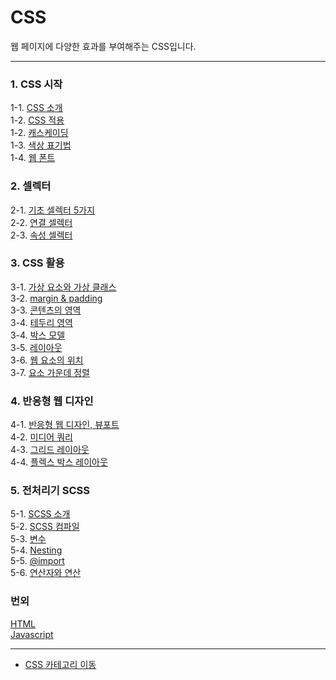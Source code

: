# CSS
웹 페이지에 다양한 효과를 부여해주는 CSS입니다.

---
### 1. CSS 시작
1-1. [CSS 소개](https://velog.io/@bami/CSS-CSS-%EC%86%8C%EA%B0%9C) <br/>
1-2. [CSS 적용](https://velog.io/@bami/CSS-%EC%8A%A4%ED%83%80%EC%9D%BC-%EC%8B%9C%ED%8A%B8-%EC%A0%81%EC%9A%A9%ED%95%98%EA%B8%B0) <br/>
1-2. [캐스케이딩](https://velog.io/@bami/CSS-Cascading) <br/>
1-3. [색상 표기법](https://velog.io/@bami/%EC%83%89%EC%83%81-%ED%91%9C%EA%B8%B0%EB%B2%95) <br/>
1-4. [웹 폰트](https://velog.io/@bami/CSS-%EC%9B%B9-%ED%8F%B0%ED%8A%B8-%EC%82%AC%EC%9A%A9%ED%95%98%EA%B8%B0) <br/>

### 2. 셀렉터
2-1. [기초 셀렉터 5가지](https://velog.io/@bami/CSS-%EC%85%80%EB%A0%89%ED%84%B01) <br/>
2-2. [연결 셀렉터](https://velog.io/@bami/CSS-%EC%85%80%EB%A0%89%ED%84%B02-%EC%97%B0%EA%B2%B0-%EC%85%80%EB%A0%89%ED%84%B0) <br/>
2-3. [속성 셀렉터](https://velog.io/@bami/CSS-%EC%85%80%EB%A0%89%ED%84%B03-%EC%86%8D%EC%84%B1-%EC%85%80%EB%A0%89%ED%84%B0) <br/>

### 3. CSS 활용
3-1. [가상 요소와 가상 클래스](https://velog.io/@bami/CSS-%EA%B0%80%EC%83%81-%EC%9A%94%EC%86%8C%EC%99%80-%EA%B0%80%EC%83%81-%ED%81%B4%EB%9E%98%EC%8A%A4) <br/>
3-2. [margin & padding](https://velog.io/@bami/CSS-%EB%A7%88%EC%A7%84margin%EA%B3%BC-%ED%8C%A8%EB%94%A9padding) <br/>
3-3. [콘텐츠의 영역](https://velog.io/@bami/CSS-%EC%BD%98%ED%85%90%EC%B8%A0-%EC%98%81%EC%97%AD-%EC%84%A4%EC%A0%95) <br/>
3-4. [테두리 영역](https://velog.io/@bami/CSS-%ED%85%8C%EB%91%90%EB%A6%AC-%EC%98%81%EC%97%AD) <br/>
3-4. [박스 모델](https://velog.io/@bami/CSS-%EB%B0%95%EC%8A%A4-%EB%AA%A8%EB%8D%B8) <br/>
3-5. [레이아웃](https://velog.io/@bami/CSS-%EB%A0%88%EC%9D%B4%EC%95%84%EC%9B%83) <br/>
3-6. [웹 요소의 위치](https://velog.io/@bami/CSS-%EC%9B%B9-%EC%9A%94%EC%86%8C%EC%9D%98-%EC%9C%84%EC%B9%98) <br/>
3-7. [요소 가운데 정렬](https://velog.io/@bami/CSS-%EC%9A%94%EC%86%8C-%EA%B0%80%EC%9A%B4%EB%8D%B0-%EC%A0%95%EB%A0%AC) <br/>

### 4. 반응형 웹 디자인
4-1. [반응형 웹 디자인, 뷰포트](https://velog.io/@bami/CSS-%EB%B0%98%EC%9D%91%ED%98%95-%EC%9B%B9-%EB%94%94%EC%9E%90%EC%9D%B8%EA%B3%BC-%EB%B7%B0%ED%8F%AC%ED%8A%B8) <br>
4-2. [미디어 쿼리](https://velog.io/@bami/CSS-%EB%AF%B8%EB%94%94%EC%96%B4-%EC%BF%BC%EB%A6%AC) <br/>
4-3. [그리드 레이아웃](https://velog.io/@bami/CSS-%EA%B7%B8%EB%A6%AC%EB%93%9C-%EB%A0%88%EC%9D%B4%EC%95%84%EC%9B%83) <br/>
4-4. [플렉스 박스 레이아웃](https://velog.io/@bami/CSS-%ED%94%8C%EB%A0%89%EC%8A%A4-%EB%B0%95%EC%8A%A4-%EB%A0%88%EC%9D%B4%EC%95%84%EC%9B%83) <br/>

### 5. 전처리기 SCSS
5-1. [SCSS 소개](https://velog.io/@bami/SCSS-SASSSCSS) <br/>
5-2. [SCSS 컴파일](https://velog.io/@bami/SCSS-SCSS-%EC%BB%B4%ED%8C%8C%EC%9D%BC) <br/>
5-3. [변수](https://velog.io/@bami/SCSS-SCSS-%EB%AC%B8%EB%B2%951) <br/>
5-4. [Nesting](https://velog.io/@bami/SCSS-SCSS-%EB%AC%B8%EB%B2%952-Nesting) <br/>
5-5. [@import](https://velog.io/@bami/SCSS-SCSS-%EB%AC%B8%EB%B2%953-import) <br/>
5-6. [연산자와 연산](https://velog.io/@bami/SCSS-SCSS-%EB%AC%B8%EB%B2%954-%EC%97%B0%EC%82%B0%EC%9E%90) <br/>

### 번외
[HTML](https://github.com/Bam-j/study-repo/blob/main/HTML.md) <br/>
[Javascript](https://github.com/Bam-j/study-repo/blob/main/JAVASCRIPT.md) <br/>

---

- [CSS 카테고리 이동](https://velog.io/@bami/series/CSS)